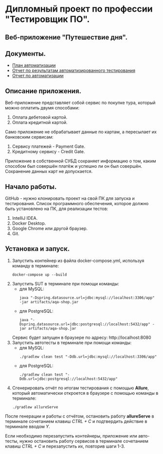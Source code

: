 # Дипломный проект по профессии "Тестировщик ПО".
## Веб-приложение "Путешествие дня".

## Документы.
  - [План автоматизации](https://github.com/ValeryGil/diploma/blob/main/documents/Plan.md)  
  - [Отчет по результатам автоматизированного тестирования](https://github.com/ValeryGil/diploma/blob/main/documents/Report.md)  
  - [Отчет по автоматизации](https://github.com/ValeryGil/diploma/blob/main/documents/Summary.md)

## Описание приложения.
Веб-приложение представляет собой сервис по покупке тура, который можно оплатить двумя способами:
  1. Оплата дебетовой картой.
  2. Оплата кредитной картой.

Само приложение не обрабатывает данные по картам, а пересылает их банковским сервисам:
  1. Сервису платежей - Payment Gate.
  2. Кредитному сервису - Credit Gate.

Приложение в собственной СУБД сохраняет информацию о том, каким способом был совершён платёж и успешно ли он был совершён.
Сохранение данных карт не допускается.

## Начало работы.
GitHub - нужно клонировать проект на свой ПК для запуска и тестирования.
Список программного обеспечения, которое должно быть установлено на ПК, для реализации тестов:
  1. IntelliJ IDEA.
  2. Docker Desktop.
  3. Google Chrome или другой браузер.
  4. Git.

## Установка и запуск.
1. Запустить контейнер из файла docker-compose.yml, используя команду в терминале:
   ```
   docker-compose up --build
   ```
2. Запустить SUT в терминале при помощи команды:
   - для MySQL:
     ```
     java "-Dspring.datasource.url=jdbc:mysql://localhost:3306/app" -jar artifacts/aqa-shop.jar
     ```
   - для PostgreSQL:
     ```
     java "-Dspring.datasource.url=jdbc:postgresql://localhost:5432/app" -jar artifacts/aqa-shop.jar
     ```
   Сервис будет запущен в браузере по адресу: http://localhost:8080
3. Запустить автотесты в терминале при помощи команды:
   - для MySQL:
     ```
     ./gradlew clean test "-Ddb.url=jdbc:mysql://localhost:3306/app"
     ```
   - для PostgreSQL:
     ```
     ./gradlew clean test "-Ddb.url=jdbc:postgresql://localhost:5432/app"
     ```
4. Сгенерировать отчёт по итогам тестирования с помощью **Allure**, который автоматически откроется в браузере с помощью команды в терминале:
   ```
   ./gradlew allureServe
   ```

После генерации и работы с отчётом, остановить работу **allureServe** в терминале сочетанием клавиш _CTRL + C_ и
подтвердить действие в терминале вводом _Y_.

Если необходимо перезапустить контейнеры, приложение или авто-тесты, нужно остановить работу сервисов в терминале
сочетанием клавиш _CTRL + C_ и перезапустить их, повторив шаги 1-3.
